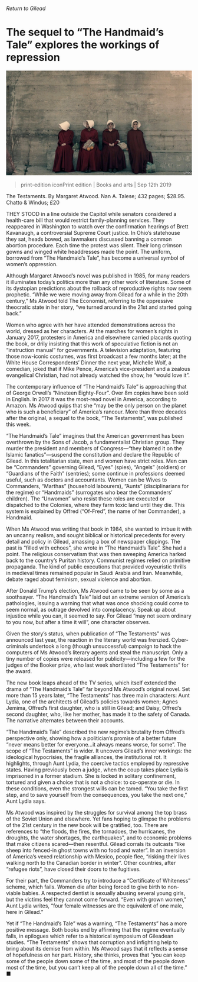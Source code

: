 ###### Return to Gilead

# The sequel to “The Handmaid’s Tale” explores the workings of repression 

![image](images/20190914_bkp004.jpg) 

> print-edition iconPrint edition | Books and arts | Sep 12th 2019 

The Testaments. By Margaret Atwood. Nan A. Talese; 432 pages; $28.95. Chatto & Windus; £20  

THEY STOOD in a line outside the Capitol while senators considered a health-care bill that would restrict family-planning services. They reappeared in Washington to watch over the confirmation hearings of Brett Kavanaugh, a controversial Supreme Court justice. In Ohio’s statehouse they sat, heads bowed, as lawmakers discussed banning a common abortion procedure. Each time the protest was silent. Their long crimson gowns and winged white headdresses made the point. The uniform, borrowed from “The Handmaid’s Tale”, has become a universal symbol of women’s oppression. 

Although Margaret Atwood’s novel was published in 1985, for many readers it illuminates today’s politics more than any other work of literature. Some of its dystopian predictions about the rollback of reproductive rights now seem prophetic. “While we were moving away from Gilead for a while in the 20th century,” Ms Atwood told The Economist, referring to the oppressive theocratic state in her story, “we turned around in the 21st and started going back.” 

Women who agree with her have attended demonstrations across the world, dressed as her characters. At the marches for women’s rights in January 2017, protesters in America and elsewhere carried placards quoting the book, or drily insisting that this work of speculative fiction is not an “instruction manual” for governments. A television adaptation, featuring those now-iconic costumes, was first broadcast a few months later; at the White House Correspondents’ Dinner the next year, Michelle Wolf, a comedian, joked that if Mike Pence, America’s vice-president and a zealous evangelical Christian, had not already watched the show, he “would love it”. 

The contemporary influence of “The Handmaid’s Tale” is approaching that of George Orwell’s “Nineteen Eighty-Four”. Over 8m copies have been sold in English. In 2017 it was the most-read novel in America, according to Amazon. Ms Atwood quips that she “may be the only person on the planet who is such a beneficiary” of America’s rancour. More than three decades after the original, a sequel to the book, “The Testaments”, was published this week. 

 

“The Handmaid’s Tale” imagines that the American government has been overthrown by the Sons of Jacob, a fundamentalist Christian group. They murder the president and members of Congress—“they blamed it on the Islamic fanatics”—suspend the constitution and declare the Republic of Gilead. In this totalitarian state, men and women have strict roles. Men can be “Commanders” governing Gilead, “Eyes” (spies), “Angels” (soldiers) or “Guardians of the Faith” (sentries); some continue in professions deemed useful, such as doctors and accountants. Women can be Wives to Commanders, “Marthas” (household labourers), “Aunts” (disciplinarians for the regime) or “Handmaids” (surrogates who bear the Commanders’ children). The “Unwomen” who resist these roles are executed or dispatched to the Colonies, where they farm toxic land until they die. This system is explained by Offred (“Of-Fred”, the name of her Commander), a Handmaid. 

When Ms Atwood was writing that book in 1984, she wanted to imbue it with an uncanny realism, and sought biblical or historical precedents for every detail and policy in Gilead, amassing a box of newspaper clippings. The past is “filled with echoes”, she wrote in “The Handmaid’s Tale”. She had a point. The religious conservatism that was then sweeping America harked back to the country’s Puritan history. Communist regimes relied on primitive propaganda. The kind of public executions that provided voyeuristic thrills in medieval times remained popular in Saudi Arabia and Iran. Meanwhile, debate raged about feminism, sexual violence and abortion. 

After Donald Trump’s election, Ms Atwood came to be seen by some as a soothsayer. “The Handmaid’s Tale” laid out an extreme version of America’s pathologies, issuing a warning that what was once shocking could come to seem normal, as outrage devolved into complacency. Speak up about injustice while you can, it seemed to say. For Gilead “may not seem ordinary to you now, but after a time it will”, one character observes. 

Given the story’s status, when publication of “The Testaments” was announced last year, the reaction in the literary world was frenzied. Cyber-criminals undertook a long (though unsuccessful) campaign to hack the computers of Ms Atwood’s literary agents and steal the manuscript. Only a tiny number of copies were released for publicity—including a few for the judges of the Booker prize, who last week shortlisted “The Testaments” for the award. 

The new book leaps ahead of the TV series, which itself extended the drama of “The Handmaid’s Tale” far beyond Ms Atwood’s original novel. Set more than 15 years later, “The Testaments” has three main characters: Aunt Lydia, one of the architects of Gilead’s policies towards women; Agnes Jemima, Offred’s first daughter, who is still in Gilead; and Daisy, Offred’s second daughter, who, like her mother, has made it to the safety of Canada. The narrative alternates between their accounts. 

“The Handmaid’s Tale” described the new regime’s brutality from Offred’s perspective only, showing how a politician’s promise of a better future “never means better for everyone…it always means worse, for some”. The scope of “The Testaments” is wider. It uncovers Gilead’s inner workings: the ideological hypocrisies, the fragile alliances, the institutional rot. It highlights, through Aunt Lydia, the coercive tactics employed by repressive states. Having previously been a judge, when the coup takes place Lydia is imprisoned in a former stadium. She is locked in solitary confinement, tortured and given a choice that is not a choice: to co-operate or die. In these conditions, even the strongest wills can be tamed. “You take the first step, and to save yourself from the consequences, you take the next one,” Aunt Lydia says. 

Ms Atwood was inspired by the struggles for survival among the top brass of the Soviet Union and elsewhere. Yet fans hoping to glimpse the problems of the 21st century in the new book will be gratified, too. There are references to “the floods, the fires, the tornadoes, the hurricanes, the droughts, the water shortages, the earthquakes”, and to economic problems that make citizens scared—then resentful. Gilead corrals its outcasts “like sheep into fenced-in ghost towns with no food and water”. In an inversion of America’s vexed relationship with Mexico, people flee, “risking their lives walking north to the Canadian border in winter”. Other countries, after “refugee riots”, have closed their doors to the fugitives. 

For their part, the Commanders try to introduce a “Certificate of Whiteness” scheme, which fails. Women die after being forced to give birth to non-viable babies. A respected dentist is sexually abusing several young girls, but the victims feel they cannot come forward. “Even with grown women,” Aunt Lydia writes, “four female witnesses are the equivalent of one male, here in Gilead.” 

Yet if “The Handmaid’s Tale” was a warning, “The Testaments” has a more positive message. Both books end by affirming that the regime eventually falls, in epilogues which refer to a historical symposium of Gileadean studies. “The Testaments” shows that corruption and infighting help to bring about its demise from within. Ms Atwood says that it reflects a sense of hopefulness on her part. History, she thinks, proves that “you can keep some of the people down some of the time, and most of the people down most of the time, but you can’t keep all of the people down all of the time.” ■ 


